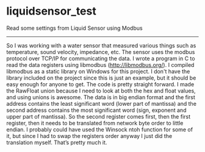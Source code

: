 liquidsensor_test
=================

Read some settings from Liquid Sensor using Modbus

---------------------------------------------------

So I was working with a water sensor that measured various things such as temperature, sound velocity, impedance, etc. 
The sensor uses the modbus protocol over TCP/IP for communicating the data. I wrote a program in C to read the data registers using libmodbus (http://libmodbus.org/). 
I compiled libmodbus as a static library on Windows for this project. I don't have the library included on the project since this is just an example, but it should
be easy enough for anyone to get. The code is pretty straight forward. I made the RawFloat union because I need to look at both the hex and float values, and using unions is awesome.
The data is in big endian format and the first address contains the least significant word (lower part of mantissa) and the second address contains the most significant 
word (sign, exponent and upper part of mantissa). So the second register comes first, then the first register, then it needs to be translated from network byte order to little endian.
I probably could have used the Winsock ntoh function for some of it, but since I had to swap the registers order anyway I just did the translation myself. That’s pretty much it.